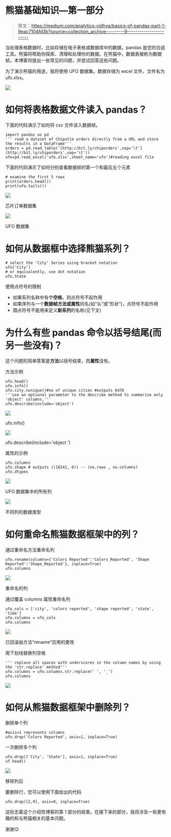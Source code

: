 # 熊猫基础知识—第一部分

> 原文：<https://medium.com/analytics-vidhya/basics-of-pandas-part-1-9eac7104fd3b?source=collection_archive---------9----------------------->

当处理表格数据时，比如存储在电子表格或数据库中的数据，pandas 是您的合适工具。熊猫将帮助你探索、清理和处理你的数据。在熊猫中，数据表被称为数据帧。本博客将提出一些常见的问题，并尝试回答这些问题。

为了演示熊猫的用途，我将使用 UFO 数据集。数据存储为 excel 文件，文件名为 ufo.xlsx。

![](img/d91c770de830b350f6585c2990d1c9fc.png)

# 如何将表格数据文件读入 pandas？

下面的代码演示了如何将 csv 文件读入数据帧。

```
import pandas as pd
''' read a dataset of Chipotle orders directly from a URL and store the results in a DataFrame'''
orders = pd.read_table('[http://bit.ly/chiporders',sep='\t'](http://bit.ly/chiporders',sep='\t'))
ufo=pd.read_excel('ufo.xlsx',sheet_name='ufo')#reading excel file
```

下面的代码演示了如何分别查看数据帧的第一个和最后五个元素

```
# examine the first 5 rows
print(orders.head())
print(ufo.tails())
```

![](img/21c3940d190f8127d431b912533f00c1.png)

芯片订单数据集

![](img/6f9d8c090e1c3d776af790b04f64eb91.png)

UFO 数据集

# 如何从数据框中选择熊猫系列？

```
# select the 'City' Series using bracket notation
ufo['City']
# or equivalently, use dot notation
ufo.State 
```

使用点符号的限制

*   如果系列名称中有**个空格**，则点符号不起作用
*   如果序列与一个**数据帧方法或属性**同名(如“头”或“形状”)，点符号不起作用
*   圆点符号不能用来定义**新系列**的名称(见下文)

# 为什么有些 pandas 命令以括号结尾(而另一些没有)？

这个问题的简单答案是**方法**以括号结束，而**属性**没有。

方法示例

```
ufo.head()
ufo.info()
ufo.city.nunique()#no of unique cities #outputs 6476
'''use an optional parameter to the describe method to summarize only 'object' columns.'''
ufo.describe(include='object')
```

![](img/62a6f8d95e8329c3c0066a0e72662ff5.png)

ufo.info()

![](img/0ffb1ecb67d4da8c8075dd95550baa04.png)

ufo.describe(include='object ')

属性的示例

```
ufo.columns
ufo.shape # outputs ((18241, 6)) -- (no.rows , no.columns)
ufo.dtypes
```

![](img/6d03a850e32938ecfe0fbc53c8bc7dfc.png)

UFO 数据集中的所有列

![](img/9a6b9f56a2955c9778054ac4ed858223.png)

不同列的数据类型

# 如何重命名熊猫数据框架中的列？

通过重命名方法重命名列

```
ufo.rename(columns={'Colors Reported':'Colors_Reported', 'Shape Reported':'Shape_Reported'}, inplace=True)
ufo.columns
```

![](img/e4877a95cf164846514ae5568f681574.png)

重命名的列

通过覆盖 columns 属性重命名列

```
ufo_cols = ['city', 'colors reported', 'shape reported', 'state', 'time']
ufo.columns = ufo_cols
ufo.columns
```

![](img/6d03a850e32938ecfe0fbc53c8bc7dfc.png)

已回滚由方法“rename”应用的更改

用下划线替换列空格

```
''' replace all spaces with underscores in the column names by using the 'str.replace' method'''
ufo.columns = ufo.columns.str.replace(' ', '_')
ufo.columns
```

![](img/e4877a95cf164846514ae5568f681574.png)

# 如何从熊猫数据框架中删除列？

删除单个列

```
#axis=1 represents columns
ufo.drop('Colors Reported', axis=1, inplace=True)
```

一次删除多个列

```
ufo.drop(['City', 'State'], axis=1, inplace=True)
uf.head()
```

![](img/29af13fd8bb9c3749f5e441bb7d8c8dc.png)

移除列后

要删除行，您可以使用下面给出的代码

```
ufo.drop([2,9], axis=0, inplace=True)
```

这标志着这个介绍性博客的第 1 部分的结束。在接下来的部分，我将涉及一些更有趣的和与熊猫相关的基本问题。

谢谢😉